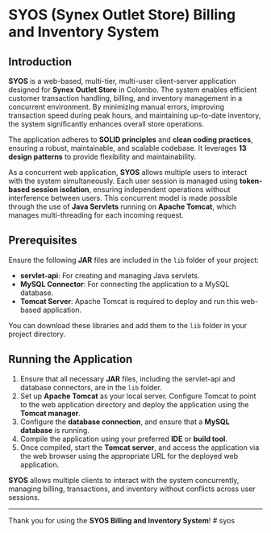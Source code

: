 # SYOS (Synex Outlet Store) Billing and Inventory System

## Introduction

**SYOS** is a web-based, multi-tier, multi-user client-server application designed for **Synex Outlet Store** in Colombo. The system enables efficient customer transaction handling, billing, and inventory management in a concurrent environment. By minimizing manual errors, improving transaction speed during peak hours, and maintaining up-to-date inventory, the system significantly enhances overall store operations.

The application adheres to **SOLID principles** and **clean coding practices**, ensuring a robust, maintainable, and scalable codebase. It leverages **13 design patterns** to provide flexibility and maintainability.

As a concurrent web application, **SYOS** allows multiple users to interact with the system simultaneously. Each user session is managed using **token-based session isolation**, ensuring independent operations without interference between users. This concurrent model is made possible through the use of **Java Servlets** running on **Apache Tomcat**, which manages multi-threading for each incoming request.

## Prerequisites

Ensure the following **JAR** files are included in the `lib` folder of your project:

- **servlet-api**: For creating and managing Java servlets.
- **MySQL Connector**: For connecting the application to a MySQL database.
- **Tomcat Server**: Apache Tomcat is required to deploy and run this web-based application.

You can download these libraries and add them to the `lib` folder in your project directory.

## Running the Application

1. Ensure that all necessary **JAR** files, including the servlet-api and database connectors, are in the `lib` folder.
2. Set up **Apache Tomcat** as your local server. Configure Tomcat to point to the web application directory and deploy the application using the **Tomcat manager**.
3. Configure the **database connection**, and ensure that a **MySQL database** is running.
4. Compile the application using your preferred **IDE** or **build tool**.
5. Once compiled, start the **Tomcat server**, and access the application via the web browser using the appropriate URL for the deployed web application.

**SYOS** allows multiple clients to interact with the system concurrently, managing billing, transactions, and inventory without conflicts across user sessions.

---

Thank you for using the **SYOS Billing and Inventory System**!
#   s y o s  
 